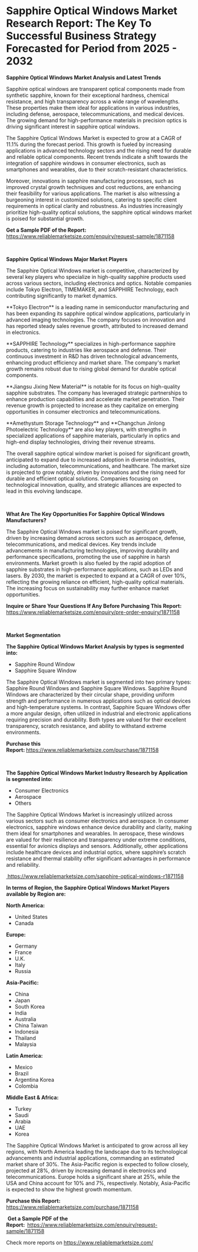 <p><h1>Sapphire Optical Windows Market Research Report: The Key To Successful Business Strategy Forecasted for Period from 2025 - 2032</h1></p><p><strong>Sapphire Optical Windows Market Analysis and Latest Trends</strong></p>
<p><p>Sapphire optical windows are transparent optical components made from synthetic sapphire, known for their exceptional hardness, chemical resistance, and high transparency across a wide range of wavelengths. These properties make them ideal for applications in various industries, including defense, aerospace, telecommunications, and medical devices. The growing demand for high-performance materials in precision optics is driving significant interest in sapphire optical windows.</p><p>The Sapphire Optical Windows Market is expected to grow at a CAGR of 11.1% during the forecast period. This growth is fueled by increasing applications in advanced technology sectors and the rising need for durable and reliable optical components. Recent trends indicate a shift towards the integration of sapphire windows in consumer electronics, such as smartphones and wearables, due to their scratch-resistant characteristics.</p><p>Moreover, innovations in sapphire manufacturing processes, such as improved crystal growth techniques and cost reductions, are enhancing their feasibility for various applications. The market is also witnessing a burgeoning interest in customized solutions, catering to specific client requirements in optical clarity and robustness. As industries increasingly prioritize high-quality optical solutions, the sapphire optical windows market is poised for substantial growth.</p></p>
<p><strong>Get a Sample PDF of the Report:&nbsp;</strong> <a href="https://www.reliablemarketsize.com/enquiry/request-sample/1871158?utm_campaign=1885&utm_medium=2&utm_source=Github&utm_content=ia&utm_term=11022025&utm_id=sapphire-optical-windows">https://www.reliablemarketsize.com/enquiry/request-sample/1871158</a></p>
<p>&nbsp;</p>
<p><strong>Sapphire Optical Windows Major Market Players</strong></p>
<p><p>The Sapphire Optical Windows market is competitive, characterized by several key players who specialize in high-quality sapphire products used across various sectors, including electronics and optics. Notable companies include Tokyo Electron, TIMEMAKER, and SAPPHIRE Technology, each contributing significantly to market dynamics.</p><p>**Tokyo Electron** is a leading name in semiconductor manufacturing and has been expanding its sapphire optical window applications, particularly in advanced imaging technologies. The company focuses on innovation and has reported steady sales revenue growth, attributed to increased demand in electronics.</p><p>**SAPPHIRE Technology** specializes in high-performance sapphire products, catering to industries like aerospace and defense. Their continuous investment in R&D has driven technological advancements, enhancing product efficiency and market share. The company's market growth remains robust due to rising global demand for durable optical components.</p><p>**Jiangsu Jixing New Material** is notable for its focus on high-quality sapphire substrates. The company has leveraged strategic partnerships to enhance production capabilities and accelerate market penetration. Their revenue growth is projected to increase as they capitalize on emerging opportunities in consumer electronics and telecommunications.</p><p>**Amethystum Storage Technology** and **Changchun Jinlong Photoelectric Technology** are also key players, with strengths in specialized applications of sapphire materials, particularly in optics and high-end display technologies, driving their revenue streams.</p><p>The overall sapphire optical window market is poised for significant growth, anticipated to expand due to increased adoption in diverse industries, including automation, telecommunications, and healthcare. The market size is projected to grow notably, driven by innovations and the rising need for durable and efficient optical solutions. Companies focusing on technological innovation, quality, and strategic alliances are expected to lead in this evolving landscape.</p></p>
<p>&nbsp;</p>
<p><strong>What Are The Key Opportunities For Sapphire Optical Windows Manufacturers?</strong></p>
<p><p>The Sapphire Optical Windows market is poised for significant growth, driven by increasing demand across sectors such as aerospace, defense, telecommunications, and medical devices. Key trends include advancements in manufacturing technologies, improving durability and performance specifications, promoting the use of sapphire in harsh environments. Market growth is also fueled by the rapid adoption of sapphire substrates in high-performance applications, such as LEDs and lasers. By 2030, the market is expected to expand at a CAGR of over 10%, reflecting the growing reliance on efficient, high-quality optical materials. The increasing focus on sustainability may further enhance market opportunities.</p></p>
<p><strong>Inquire or Share Your Questions If Any Before Purchasing This Report:</strong> <a href="https://www.reliablemarketsize.com/enquiry/pre-order-enquiry/1871158?utm_campaign=1885&utm_medium=2&utm_source=Github&utm_content=ia&utm_term=11022025&utm_id=sapphire-optical-windows">https://www.reliablemarketsize.com/enquiry/pre-order-enquiry/1871158</a></p>
<p>&nbsp;</p>
<p><strong>Market Segmentation</strong></p>
<p><strong>The Sapphire Optical Windows Market Analysis by types is segmented into:</strong></p>
<p><ul><li>Sapphire Round Window</li><li>Sapphire Square Window</li></ul></p>
<p><p>The Sapphire Optical Windows market is segmented into two primary types: Sapphire Round Windows and Sapphire Square Windows. Sapphire Round Windows are characterized by their circular shape, providing uniform strength and performance in numerous applications such as optical devices and high-temperature systems. In contrast, Sapphire Square Windows offer a more angular design, often utilized in industrial and electronic applications requiring precision and durability. Both types are valued for their excellent transparency, scratch resistance, and ability to withstand extreme environments.</p></p>
<p><strong>Purchase this Report:&nbsp;</strong><a href="https://www.reliablemarketsize.com/purchase/1871158?utm_campaign=1885&utm_medium=2&utm_source=Github&utm_content=ia&utm_term=11022025&utm_id=sapphire-optical-windows">https://www.reliablemarketsize.com/purchase/1871158</a></p>
<p>&nbsp;</p>
<p><strong>The Sapphire Optical Windows Market Industry Research by Application is segmented into:</strong></p>
<p><ul><li>Consumer Electronics</li><li>Aerospace</li><li>Others</li></ul></p>
<p><p>The Sapphire Optical Windows Market is increasingly utilized across various sectors such as consumer electronics and aerospace. In consumer electronics, sapphire windows enhance device durability and clarity, making them ideal for smartphones and wearables. In aerospace, these windows are valued for their resilience and transparency under extreme conditions, essential for avionics displays and sensors. Additionally, other applications include healthcare devices and industrial optics, where sapphire’s scratch resistance and thermal stability offer significant advantages in performance and reliability.</p></p>
<p><a href="https://www.reliablemarketsize.com/sapphire-optical-windows-r1871158?utm_campaign=1885&utm_medium=2&utm_source=Github&utm_content=ia&utm_term=11022025&utm_id=sapphire-optical-windows">&nbsp;https://www.reliablemarketsize.com/sapphire-optical-windows-r1871158</a></p>
<p><strong>In terms of Region, the Sapphire Optical Windows Market Players available by Region are:</strong></p>
<p>
    <p> <strong> North America: </strong>
        <ul>
            <li>United States</li>
            <li>Canada</li>
        </ul>
        </p> 
    <p> <strong> Europe: </strong>
        <ul>
            <li>Germany</li>
            <li>France</li>
            <li>U.K.</li>
            <li>Italy</li>
            <li>Russia</li>
        </ul>
        </p> 
    <p> <strong> Asia-Pacific: </strong>
        <ul>
            <li>China</li>
            <li>Japan</li>
            <li>South Korea</li>
            <li>India</li>
            <li>Australia</li>
            <li>China Taiwan</li>
            <li>Indonesia</li>
            <li>Thailand</li>
            <li>Malaysia</li>
        </ul>
        </p> 
    <p> <strong> Latin America: </strong>
        <ul>
            <li>Mexico</li>
            <li>Brazil</li>
            <li>Argentina Korea</li>
            <li>Colombia</li>
        </ul>
        </p> 
    <p> <strong> Middle East & Africa: </strong>
        <ul>
            <li>Turkey</li>
            <li>Saudi</li>
            <li>Arabia</li>
            <li>UAE</li>
            <li>Korea</li>
        </ul>
    </p>
    </p>
<p><p>The Sapphire Optical Windows Market is anticipated to grow across all key regions, with North America leading the landscape due to its technological advancements and industrial applications, commanding an estimated market share of 30%. The Asia-Pacific region is expected to follow closely, projected at 28%, driven by increasing demand in electronics and telecommunications. Europe holds a significant share at 25%, while the USA and China account for 10% and 7%, respectively. Notably, Asia-Pacific is expected to show the highest growth momentum.</p></p>
<p><strong>Purchase this Report: </strong><a href="https://www.reliablemarketsize.com/purchase/1871158?utm_campaign=1885&utm_medium=2&utm_source=Github&utm_content=ia&utm_term=11022025&utm_id=sapphire-optical-windows">https://www.reliablemarketsize.com/purchase/1871158</a></p>
<p>&nbsp;<strong>Get a Sample PDF of the Report:&nbsp;&nbsp;</strong><a href="https://www.reliablemarketsize.com/enquiry/request-sample/1871158?utm_campaign=1885&utm_medium=2&utm_source=Github&utm_content=ia&utm_term=11022025&utm_id=sapphire-optical-windows">https://www.reliablemarketsize.com/enquiry/request-sample/1871158</a></p>
<p><strong></strong></p>
<p>Check more reports on <a href="https://www.reliablemarketsize.com/?utm_campaign=1885&utm_medium=2&utm_source=Github&utm_content=ia&utm_term=11022025&utm_id=sapphire-optical-windows">https://www.reliablemarketsize.com/</a></p>